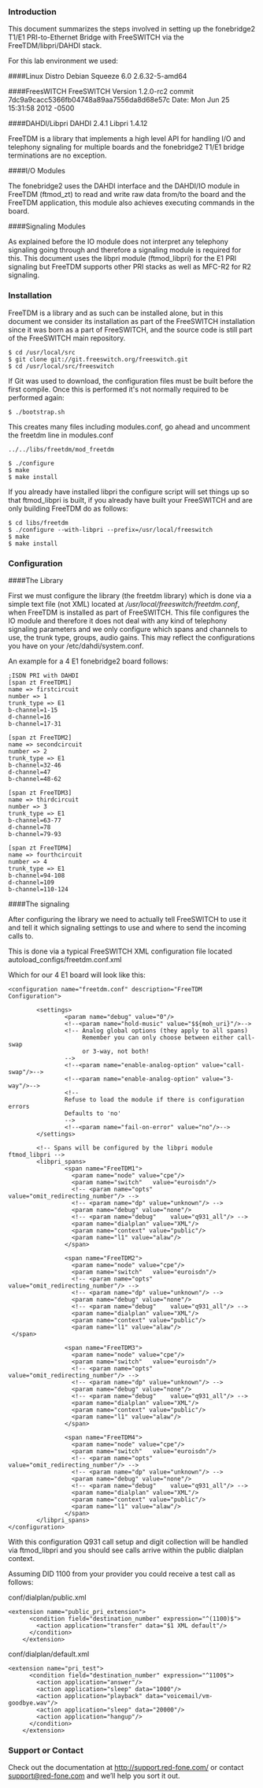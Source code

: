 ### Introduction

This document summarizes the steps involved in setting up the fonebridge2 T1/E1 PRI-to-Ethernet Bridge with FreeSWITCH via the FreeTDM/libpri/DAHDI stack.

For this lab environment we used: 

####Linux Distro
Debian Squeeze 6.0 
2.6.32-5-amd64

####FreesWITCH
FreeSWITCH Version 1.2.0-rc2 
commit 7dc9a9cacc5366fb04748a89aa7556da8d68e57c
Date:   Mon Jun 25 15:31:58 2012 -0500

####DAHDI/Libpri
DAHDI 2.4.1
Libpri 1.4.12


FreeTDM is a library that implements a high level API for handling I/O and telephony signaling for multiple boards and the fonebridge2 T1/E1 bridge terminations are no exception. 

####I/O Modules

The fonebridge2 uses the DAHDI interface and the DAHDI/IO module in FreeTDM (ftmod_zt) to read and write raw data from/to the board and the FreeTDM application, this module also achieves executing commands in the board.

####Signaling Modules

As explained before the IO module does not interpret any telephony signaling going through and therefore a signaling module is required for this. This document uses the libpri module (ftmod_libpri) for the E1 PRI signaling but FreeTDM supports other PRI stacks as well as MFC-R2 for R2 signaling.

### Installation

FreeTDM is a library and as such can be installed alone, but in this document we consider its installation as part of the FreeSWITCH installation since it was born as a part of FreeSWITCH, and the source code is still part of the FreeSWITCH main repository.



```
$ cd /usr/local/src
$ git clone git://git.freeswitch.org/freeswitch.git
$ cd /usr/local/src/freeswitch
```
If Git was used to download, the configuration files must be built before the first compile. Once this is performed it's not normally required to be performed again:

```
$ ./bootstrap.sh
```

This creates many files including modules.conf, go ahead and uncomment the freetdm line in modules.conf

```
../../libs/freetdm/mod_freetdm
```

```
$ ./configure
$ make
$ make install
```

If you already have installed libpri the configure script will set things up so that ftmod_libpri is built, if you already have built your FreeSWITCH and are only building FreeTDM do as follows:

```
$ cd libs/freetdm
$ ./configure --with-libpri --prefix=/usr/local/freeswitch
$ make
$ make install
```

### Configuration

####The Library

First we must configure the library (the freetdm library) which is done via a simple text file (not XML) located at _/usr/local/freeswitch/freetdm.conf_, when FreeTDM is installed as part of FreeSWITCH. This file configures the IO module and therefore it does not deal with any kind of telephony signaling parameters and we only configure which spans and channels to use, the trunk type, groups, audio gains. This may reflect the configurations you have on your /etc/dahdi/system.conf.

An example for a 4 E1 fonebridge2 board follows:

```
;ISDN PRI with DAHDI                                                                                                           
[span zt FreeTDM1]
name => firstcircuit
number => 1
trunk_type => E1
b-channel=1-15
d-channel=16
b-channel=17-31

[span zt FreeTDM2]
name => secondcircuit
number => 2
trunk_type => E1
b-channel=32-46
d-channel=47
b-channel=48-62

[span zt FreeTDM3]
name => thirdcircuit
number => 3
trunk_type => E1
b-channel=63-77
d-channel=78
b-channel=79-93

[span zt FreeTDM4]
name => fourthcircuit
number => 4
trunk_type => E1
b-channel=94-108
d-channel=109
b-channel=110-124
```

####The signaling

After configuring the library we need to actually tell FreeSWITCH to use it and tell it which signaling settings to use and where to send the incoming calls to.

This is done via a typical FreeSWITCH XML configuration file located autoload_configs/freetdm.conf.xml

Which for our 4 E1 board will look like this:

```
<configuration name="freetdm.conf" description="FreeTDM Configuration">

        <settings>
                <param name="debug" value="0"/>
                <!--<param name="hold-music" value="$${moh_uri}"/>-->
                <!-- Analog global options (they apply to all spans)                                                           
                     Remember you can only choose between either call-swap                                                     
                     or 3-way, not both!                                                                                       
                -->
                <!--<param name="enable-analog-option" value="call-swap"/>-->
                <!--<param name="enable-analog-option" value="3-way"/>-->
                <!--                                                                                                           
                Refuse to load the module if there is configuration errors                                                     
                Defaults to 'no'                                                                                               
                -->
                <!--<param name="fail-on-error" value="no"/>-->
        </settings>

        <!-- Spans will be configured by the libpri module ftmod_libpri -->
        <libpri_spans>
                <span name="FreeTDM1">
                  <param name="node" value="cpe"/>
                  <param name="switch"   value="euroisdn"/>
                  <!-- <param name="opts" value="omit_redirecting_number"/> -->
                  <!-- <param name="dp" value="unknown"/> -->
                  <param name="debug" value="none"/>
                  <!-- <param name="debug"    value="q931_all"/> -->
                  <param name="dialplan" value="XML"/>
                  <param name="context" value="public"/>
                  <param name="l1" value="alaw"/>
                </span>

                <span name="FreeTDM2">
                  <param name="node" value="cpe"/>
                  <param name="switch"   value="euroisdn"/>
                  <!-- <param name="opts" value="omit_redirecting_number"/> -->
                  <!-- <param name="dp" value="unknown"/> -->
                  <param name="debug" value="none"/>
                  <!-- <param name="debug"    value="q931_all"/> -->
                  <param name="dialplan" value="XML"/>
                  <param name="context" value="public"/>
                  <param name="l1" value="alaw"/>
 </span>

                <span name="FreeTDM3">
                  <param name="node" value="cpe"/>
                  <param name="switch"   value="euroisdn"/>
                  <!-- <param name="opts" value="omit_redirecting_number"/> -->
                  <!-- <param name="dp" value="unknown"/> -->
                  <param name="debug" value="none"/>
                  <!-- <param name="debug"    value="q931_all"/> -->
                  <param name="dialplan" value="XML"/>
                  <param name="context" value="public"/>
                  <param name="l1" value="alaw"/>
                </span>

                <span name="FreeTDM4">
                  <param name="node" value="cpe"/>
                  <param name="switch"   value="euroisdn"/>
                  <!-- <param name="opts" value="omit_redirecting_number"/> -->
                  <!-- <param name="dp" value="unknown"/> -->
                  <param name="debug" value="none"/>
                  <!-- <param name="debug"    value="q931_all"/> -->
                  <param name="dialplan" value="XML"/>
                  <param name="context" value="public"/>
                  <param name="l1" value="alaw"/>
                </span>
        </libpri_spans>
</configuration>
```

With this configuration Q931 call setup and digit collection will be handled via ftmod_libpri and you should see calls arrive within the public dialplan context.

Assuming DID 1100 from your provider you could receive a test call as follows:

conf/dialplan/public.xml
```
<extension name="public_pri_extension">
      <condition field="destination_number" expression="^(1100)$">
        <action application="transfer" data="$1 XML default"/>
      </condition>
    </extension>
```

conf/dialplan/default.xml
```
<extension name="pri_test">
      <condition field="destination_number" expression="^1100$">
        <action application="answer"/>
        <action application="sleep" data="1000"/>
        <action application="playback" data="voicemail/vm-goodbye.wav"/>
        <action application="sleep" data="20000"/>
        <action application="hangup"/>
      </condition>
    </extension>
```

### Support or Contact
Check out the documentation at http://support.red-fone.com/ or contact support@red-fone.com and we’ll help you sort it out.